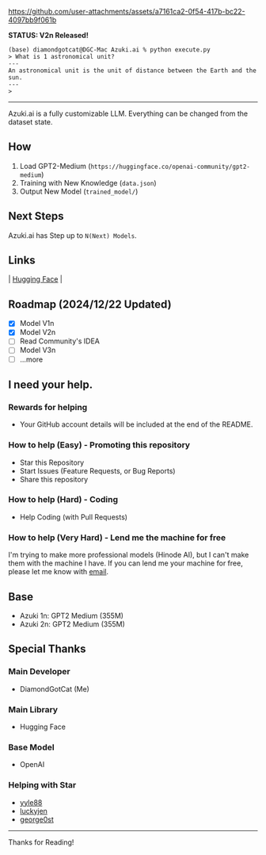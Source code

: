 
https://github.com/user-attachments/assets/a7161ca2-0f54-417b-bc22-4097bb9f061b

**STATUS: V2n Released!**

```
(base) diamondgotcat@DGC-Mac Azuki.ai % python execute.py
> What is 1 astronomical unit?
---
An astronomical unit is the unit of distance between the Earth and the sun.
---
> 
```
---

Azuki.ai is a fully customizable LLM.
Everything can be changed from the dataset state.

## How
1. Load GPT2-Medium (`https://huggingface.co/openai-community/gpt2-medium`)
2. Training with New Knowledge (`data.json`)
3. Output New Model (`trained_model/`)

## Next Steps
Azuki.ai has Step up to `N(Next) Models`.

## Links
| [Hugging Face](https://huggingface.co/collections/DiamondGotCat/azukiai-6766f124b834cec4be790855) |

## Roadmap (2024/12/22 Updated)
- [x] Model V1n
- [x] Model V2n
- [ ] Read Community's IDEA
- [ ] Model V3n
- [ ] ...more

## I need your help.

### Rewards for helping
- Your GitHub account details will be included at the end of the README.

### How to help (Easy) - Promoting this repository
- Star this Repository
- Start Issues (Feature Requests, or Bug Reports)
- Share this repository

### How to help (Hard) - Coding
- Help Coding (with Pull Requests)

### How to help (Very Hard) - Lend me the machine for free
I'm trying to make more professional models (Hinode AI), but I can't make them with the machine I have.
If you can lend me your machine for free, please let me know with [email](mailto:chii@kamu.jp).

## Base
- Azuki 1n: GPT2 Medium (355M)
- Azuki 2n: GPT2 Medium (355M)

## Special Thanks

### Main Developer
- DiamondGotCat (Me)

### Main Library
- Hugging Face

### Base Model
- OpenAI

### Helping with Star
- [yyle88](https://github.com/yyle88)
- [luckyjen](https://github.com/luckyjen)
- [george0st](https://github.com/george0st)

---

Thanks for Reading!
